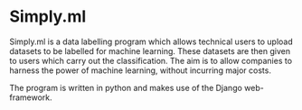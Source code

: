 # Simply.ml

Simply.ml is a data labelling program which allows technical users to upload datasets to be labelled for machine learning.
These datasets are then given to users which carry out the classification. The aim is to allow companies to harness the power of machine learning, without incurring major costs.

The program is written in python and makes use of the Django web-framework.
